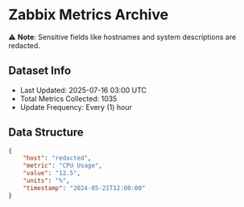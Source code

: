 # Zabbix Metrics Archive

⚠️ **Note**: Sensitive fields like hostnames and system descriptions are redacted.

## Dataset Info
- Last Updated: 2025-07-16 03:00 UTC
- Total Metrics Collected: 1035
- Update Frequency: Every (1) hour

## Data Structure
```json
{
    "host": "redacted",
    "metric": "CPU Usage",
    "value": "12.5",
    "units": "%",
    "timestamp": "2024-05-21T12:00:00"
}
```
